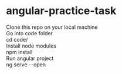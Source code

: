 # angular-practice-task

Clone this repo on your local machine <br/>
Go into code folder <br/>
cd code/ <br/>
Install node modules  <br/>
npm install<br/>
Run angular project <br/>
ng serve --open
